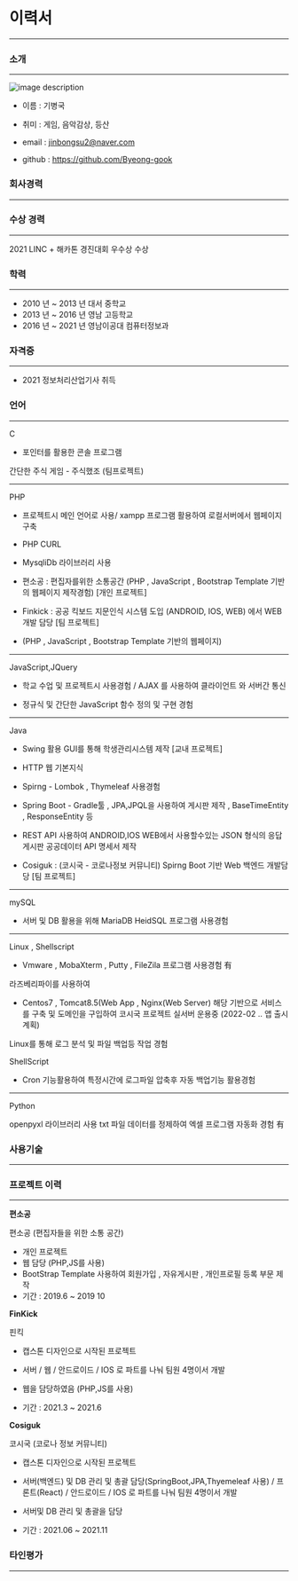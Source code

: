 # 이력서
___

### 소개
___

![image description](https://user-images.githubusercontent.com/67180384/124925451-69560400-e037-11eb-97d0-a3955c8dec30.jpg)


- 이름 : 기병국

- 취미 : 게임, 음악감상, 등산

- email : jinbongsu2@naver.com

- github : https://github.com/Byeong-gook

### 회사경력
___
### 수상 경력
___

2021 LINC + 해카톤 경진대회 우수상 수상

### 학력
___

- 2010 년 ~ 2013 년 대서 중학교
- 2013 년 ~ 2016 년 영남 고등학교
- 2016 년 ~ 2021 년 영남이공대 컴퓨터정보과

### 자격증
___
- 2021 정보처리산업기사 취득

### 언어
___

C
- 포인터를 활용한 콘솔 프로그램

간단한 주식 게임 - 주식했조 (팀프로젝트)

___

PHP

- 프로젝트시 메인 언어로 사용/ xampp 프로그램 활용하여 로컬서버에서 웹페이지 구축
- PHP CURL

- MysqliDb 라이브러리 사용

- 편소공 : 편집자를위한 소통공간 (PHP , JavaScript , Bootstrap Template 기반의 웹페이지 제작경험) [개인 프로젝트]
- Finkick : 공공 킥보드 지문인식 시스템 도입 (ANDROID, IOS, WEB) 에서 WEB 개발 담당  [팀 프로젝트]
- (PHP , JavaScript , Bootstrap Template 기반의 웹페이지) 

___

JavaScript,JQuery

- 학교 수업 및 프로젝트시 사용경험 / AJAX 를 사용하여 클라이언트 와 서버간 통신

- 정규식 및 간단한 JavaScript 함수 정의 및 구현 경험 
___

Java

- Swing 활용 GUI를 통해 학생관리시스템 제작 [교내 프로젝트]

- HTTP 웹 기본지식

- Spirng - Lombok , Thymeleaf 사용경험 
- Spring Boot - Gradle툴 , JPA,JPQL을 사용하여 게시판 제작 , BaseTimeEntity , ResponseEntity 등 

- REST API 사용하여 ANDROID,IOS WEB에서 사용할수있는 JSON 형식의 응답 게시판 공공데이터 API 명세서 제작

- Cosiguk : (코시국 - 코로나정보 커뮤니티) Spirng Boot 기반 Web 백엔드 개발담당 [팀 프로젝트]
___

mySQL

- 서버 및 DB 활용을 위해 MariaDB HeidSQL 프로그램 사용경험
___

Linux , Shellscript

- Vmware , MobaXterm , Putty , FileZila 프로그램 사용경험 有

라즈베리파이를 사용하여
- Centos7 , Tomcat8.5(Web App , Nginx(Web Server) 해당 기반으로 서비스를 구축 및 도메인을 구입하여 코시국 프로젝트 실서버 운용중 (2022-02 .. 앱 출시 계획)

Linux를 통해 로그 분석 및 파일 백업등 작업 경험

ShellScript
- Cron 기능활용하여 특정시간에 로그파일 압축후 자동 백업기능 활용경험

___

Python

openpyxl 라이브러리 사용
txt 파일 데이터를 정제하여 엑셀 프로그램 자동화 경험
有
### 사용기술

___

### 프로젝트 이력

___

**편소공**

편소공 (편집자들을 위한 소통 공간)

 - 개인 프로젝트
 - 웹 담당 (PHP,JS를 사용)
 - BootStrap Template 사용하여 회원가입 , 자유게시판 , 개인프로필 등록 부문 제작 
 - 기간 : 2019.6 ~ 2019 10

**FinKick**

핀킥

- 캡스톤 디자인으로 시작된 프로젝트

- 서버 / 웹 / 안드로이드 / IOS 로 파트를 나눠 팀원 4명이서 개발

- 웹을 담당하였음 (PHP,JS를 사용)

- 기간 : 2021.3 ~ 2021.6

**Cosiguk**

코시국 (코로나 정보 커뮤니티)

- 캡스톤 디자인으로 시작된 프로젝트

- 서버(백엔드) 및 DB 관리 및 총괄 담당(SpringBoot,JPA,Thyemeleaf 사용) / 프론트(React) / 안드로이드 / IOS 로 파트를 나눠 팀원 4명이서 개발

- 서버및 DB 관리 및 총괄을 담당

- 기간 : 2021.06 ~ 2021.11


### 타인평가

___
